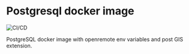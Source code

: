 # Postgresql docker image
![CI/CD](https://github.com/openremote/postgresql/workflows/postgresql/badge.svg)

PostgreSQL docker image with openremote env variables and post GIS extension.
